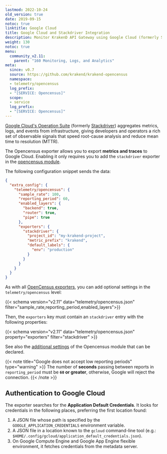 ```yaml
---
lastmod: 2022-10-24
old_version: true
date: 2019-09-15
notoc: true
linktitle: Google Cloud
title: Google Cloud and Stackdriver Integration
description: Monitor KrakenD API Gateway using Google Cloud (formerly Stackdriver) for comprehensive insights and effective troubleshooting
weight: 130
notoc: true
menu:
  community_v2.11:
    parent: "160 Monitoring, Logs, and Analytics"
meta:
  since: v0.7
  source: https://github.com/krakend/krakend-opencensus
  namespace:
  - telemetry/opencensus
  log_prefix:
  - "[SERVICE: Opencensus]"
  scope:
  - service
  log_prefix:
  - "[SERVICE: Opencensus]"
---
```

[Google Cloud's Operation Suite](https://cloud.google.com/products/operations) (formerly [Stackdriver](https://cloud.google.com/stackdriver/)) aggregates metrics, logs, and events from infrastructure, giving developers and operators a rich set of observable signals that speed root-cause analysis and reduce mean time to resolution (MTTR).

The Opencensus exporter allows you to export **metrics and traces** to Google Cloud. Enabling it only requires you to add the `stackdriver` exporter in the [opencensus module](/docs/v2.11/telemetry/opencensus/).

The following configuration snippet sends the data:

```json
{
  "extra_config": {
    "telemetry/opencensus": {
      "sample_rate": 100,
      "reporting_period": 60,
      "enabled_layers": {
        "backend": true,
        "router": true,
        "pipe": true
      },
      "exporters": {
        "stackdriver": {
          "project_id": "my-krakend-project",
          "metric_prefix": "krakend",
          "default_labels": {
            "env": "production"
          }
        }
      }
    }
  }
}
```

As with all [OpenCensus exporters](/docs/v2.11/telemetry/opencensus/), you can add optional settings in the `telemetry/opencensus` level:

{{< schema version="v2.11" data="telemetry/opencensus.json" filter="sample_rate,reporting_period,enabled_layers">}}

Then, the `exporters` key must contain an `stackdriver` entry with the following properties:

{{< schema version="v2.11" data="telemetry/opencensus.json" property="exporters" filter="stackdriver" >}}

See also the [additional settings](/docs/v2.11/telemetry/opencensus/) of the Opencensus module that can be declared.

{{< note title="Google does not accept low reporting periods" type="warning" >}}
The number of **seconds** passing between reports in `reporting_period` must be **`60` or greater**, otherwise, Google will reject the connection.
{{< /note >}}

## Authentication to Google Cloud
The exporter searches for the **Application Default Credentials**. It looks for credentials in the following places, preferring the first location found:

1. A JSON file whose path is specified by the `GOOGLE_APPLICATION_CREDENTIALS` environment variable.
2. A JSON file in a location known to the `gcloud` command-line tool (e.g.: `$HOME/.config/gcloud/application_default_credentials.json`).
3. On Google Compute Engine and Google App Engine flexible environment, it fetches credentials from the metadata server.